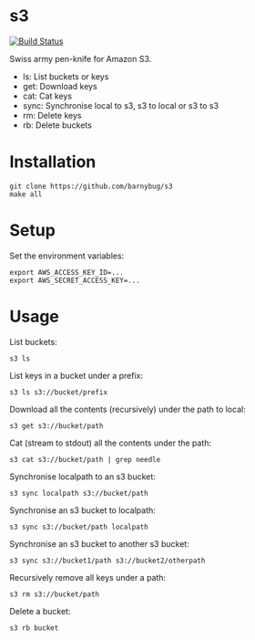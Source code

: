 # s3

[![Build Status](https://secure.travis-ci.org/barnybug/s3.png)](http://travis-ci.org/barnybug/s3)

Swiss army pen-knife for Amazon S3.

- ls: List buckets or keys
- get: Download keys
- cat: Cat keys
- sync: Synchronise local to s3, s3 to local or s3 to s3
- rm: Delete keys
- rb: Delete buckets

# Installation

    git clone https://github.com/barnybug/s3
    make all

# Setup

Set the environment variables:

    export AWS_ACCESS_KEY_ID=...
    export AWS_SECRET_ACCESS_KEY=...

# Usage

List buckets:

    s3 ls

List keys in a bucket under a prefix:

    s3 ls s3://bucket/prefix

Download all the contents (recursively) under the path to local:

    s3 get s3://bucket/path

Cat (stream to stdout) all the contents under the path:

    s3 cat s3://bucket/path | grep needle

Synchronise localpath to an s3 bucket:

    s3 sync localpath s3://bucket/path

Synchronise an s3 bucket to localpath:

    s3 sync s3://bucket/path localpath

Synchronise an s3 bucket to another s3 bucket:

    s3 sync s3://bucket1/path s3://bucket2/otherpath

Recursively remove all keys under a path:

    s3 rm s3://bucket/path

Delete a bucket:

    s3 rb bucket
